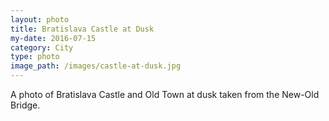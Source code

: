 ```yaml
---
layout: photo
title: Bratislava Castle at Dusk
my-date: 2016-07-15
category: City
type: photo
image_path: /images/castle-at-dusk.jpg
---
```

A photo of Bratislava Castle and Old Town at dusk taken from the New-Old Bridge.
